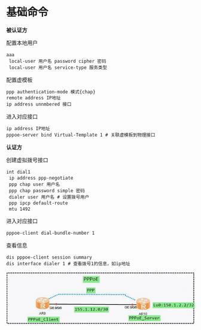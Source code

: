 # 基础命令

**被认证方**

配置本地用户
```txt
aaa 
 local-user 用户名 password cipher 密码
 local-user 用户名 service-type 服务类型 
```

配置虚模板
```txt
ppp authentication-mode 模式{chap}
remote address IP地址
ip address unnmbered 接口
```

进入对应接口
```txt
ip address IP地址
pppoe-server bind Virtual-Template 1 # 关联虚模板到物理接口
```

**认证方**

创建虚拟拨号接口
```
int dial1
 ip address ppp-negotiate
 ppp chap user 用户名
 ppp chap password simple 密码
 dialer user 用户名 # 设置拨号用户
 ppp ipcp default-route
 mtu 1492
```

进入对应接口
```txt
pppoe-client dial-bundle-number 1
```

查看信息

```txt
dis pppoe-client session summary
dis interface dialer 1 # 查看拨号1的信息，如ip地址
```

![](attachment/Pasted%20image%2020231217213733.png)